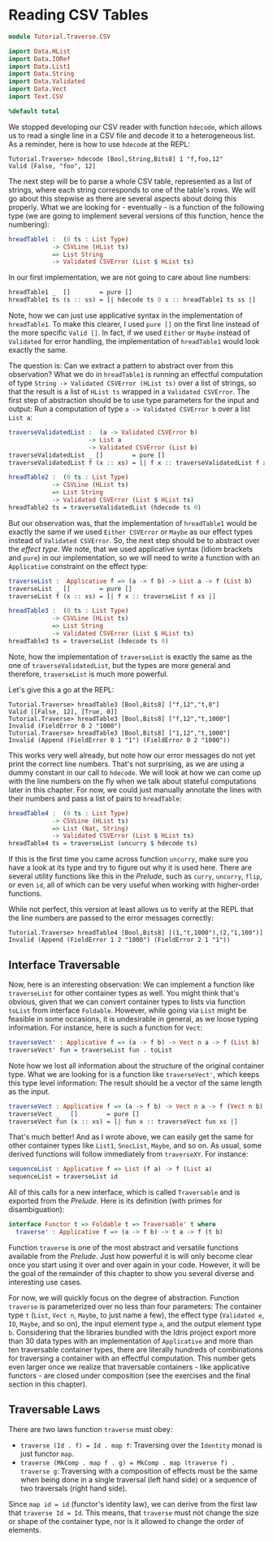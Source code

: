 # Reading CSV Tables

```idris
module Tutorial.Traverse.CSV

import Data.HList
import Data.IORef
import Data.List1
import Data.String
import Data.Validated
import Data.Vect
import Text.CSV

%default total
```

We stopped developing our CSV reader with function `hdecode`, which allows us to read a single line in a CSV file and decode it to a heterogeneous list. As a reminder, here is how to use `hdecode` at the REPL:

```repl
Tutorial.Traverse> hdecode [Bool,String,Bits8] 1 "f,foo,12"
Valid [False, "foo", 12]
```

The next step will be to parse a whole CSV table, represented as a list of strings, where each string corresponds to one of the table's rows. We will go about this stepwise as there are several aspects about doing this properly. What we are looking for - eventually - is a function of the following type (we are going to implement several versions of this function, hence the numbering):

```idris
hreadTable1 :  (0 ts : List Type)
            -> CSVLine (HList ts)
            => List String
            -> Validated CSVError (List $ HList ts)
```

In our first implementation, we are not going to care about line numbers:

```idris
hreadTable1 _  []        = pure []
hreadTable1 ts (s :: ss) = [| hdecode ts 0 s :: hreadTable1 ts ss |]
```

Note, how we can just use applicative syntax in the implementation of `hreadTable1`. To make this clearer, I used `pure []` on the first line instead of the more specific `Valid []`. In fact, if we used `Either` or `Maybe` instead of `Validated` for error handling, the implementation of `hreadTable1` would look exactly the same.

The question is: Can we extract a pattern to abstract over from this observation? What we do in `hreadTable1` is running an effectful computation of type `String -> Validated CSVError (HList ts)` over a list of strings, so that the result is a list of `HList ts` wrapped in a `Validated CSVError`. The first step of abstraction should be to use type parameters for the input and output: Run a computation of type `a -> Validated CSVError b` over a list `List a`:

```idris
traverseValidatedList :  (a -> Validated CSVError b)
                      -> List a
                      -> Validated CSVError (List b)
traverseValidatedList _ []        = pure []
traverseValidatedList f (x :: xs) = [| f x :: traverseValidatedList f xs |]

hreadTable2 :  (0 ts : List Type)
            -> CSVLine (HList ts)
            => List String
            -> Validated CSVError (List $ HList ts)
hreadTable2 ts = traverseValidatedList (hdecode ts 0)
```

But our observation was, that the implementation of `hreadTable1` would be exactly the same if we used `Either CSVError` or `Maybe` as our effect types instead of `Validated CSVError`. So, the next step should be to abstract over the *effect type*. We note, that we used applicative syntax (idiom brackets and `pure`) in our implementation, so we will need to write a function with an `Applicative` constraint on the effect type:

```idris
traverseList :  Applicative f => (a -> f b) -> List a -> f (List b)
traverseList _ []        = pure []
traverseList f (x :: xs) = [| f x :: traverseList f xs |]

hreadTable3 :  (0 ts : List Type)
            -> CSVLine (HList ts)
            => List String
            -> Validated CSVError (List $ HList ts)
hreadTable3 ts = traverseList (hdecode ts 0)
```

Note, how the implementation of `traverseList` is exactly the same as the one of `traverseValidatedList`, but the types are more general and therefore, `traverseList` is much more powerful.

Let's give this a go at the REPL:

```repl
Tutorial.Traverse> hreadTable3 [Bool,Bits8] ["f,12","t,0"]
Valid [[False, 12], [True, 0]]
Tutorial.Traverse> hreadTable3 [Bool,Bits8] ["f,12","t,1000"]
Invalid (FieldError 0 2 "1000")
Tutorial.Traverse> hreadTable3 [Bool,Bits8] ["1,12","t,1000"]
Invalid (Append (FieldError 0 1 "1") (FieldError 0 2 "1000"))
```

This works very well already, but note how our error messages do not yet print the correct line numbers. That's not surprising, as we are using a dummy constant in our call to `hdecode`. We will look at how we can come up with the line numbers on the fly when we talk about stateful computations later in this chapter. For now, we could just manually annotate the lines with their numbers and pass a list of pairs to `hreadTable`:

```idris
hreadTable4 :  (0 ts : List Type)
            -> CSVLine (HList ts)
            => List (Nat, String)
            -> Validated CSVError (List $ HList ts)
hreadTable4 ts = traverseList (uncurry $ hdecode ts)
```

If this is the first time you came across function `uncurry`, make sure you have a look at its type and try to figure out why it is used here. There are several utility functions like this in the *Prelude*, such as `curry`, `uncurry`, `flip`, or even `id`, all of which can be very useful when working with higher-order functions.

While not perfect, this version at least allows us to verify at the REPL that the line numbers are passed to the error messages correctly:

```repl
Tutorial.Traverse> hreadTable4 [Bool,Bits8] [(1,"t,1000"),(2,"1,100")]
Invalid (Append (FieldError 1 2 "1000") (FieldError 2 1 "1"))
```

## Interface Traversable

Now, here is an interesting observation: We can implement a function like `traverseList` for other container types as well. You might think that's obvious, given that we can convert container types to lists via function `toList` from interface `Foldable`. However, while going via `List` might be feasible in some occasions, it is undesirable in general, as we loose typing information. For instance, here is such a function for `Vect`:

```idris
traverseVect' : Applicative f => (a -> f b) -> Vect n a -> f (List b)
traverseVect' fun = traverseList fun . toList
```

Note how we lost all information about the structure of the original container type. What we are looking for is a function like `traverseVect'`, which keeps this type level information: The result should be a vector of the same length as the input.

```idris
traverseVect : Applicative f => (a -> f b) -> Vect n a -> f (Vect n b)
traverseVect _   []        = pure []
traverseVect fun (x :: xs) = [| fun x :: traverseVect fun xs |]
```

That's much better! And as I wrote above, we can easily get the same for other container types like `List1`, `SnocList`, `Maybe`, and so on. As usual, some derived functions will follow immediately from `traverseXY`. For instance:

```idris
sequenceList : Applicative f => List (f a) -> f (List a)
sequenceList = traverseList id
```

All of this calls for a new interface, which is called `Traversable` and is exported from the *Prelude*. Here is its definition (with primes for disambiguation):

```idris
interface Functor t => Foldable t => Traversable' t where
  traverse' : Applicative f => (a -> f b) -> t a -> f (t b)
```

Function `traverse` is one of the most abstract and versatile functions available from the *Prelude*. Just how powerful it is will only become clear once you start using it over and over again in your code. However, it will be the goal of the remainder of this chapter to show you several diverse and interesting use cases.

For now, we will quickly focus on the degree of abstraction. Function `traverse` is parameterized over no less than four parameters: The container type `t` (`List`, `Vect n`, `Maybe`, to just name a few), the effect type (`Validated e`, `IO`, `Maybe`, and so on), the input element type `a`, and the output element type `b`. Considering that the libraries bundled with the Idris project export more than 30 data types with an implementation of `Applicative` and more than ten traversable container types, there are literally hundreds of combinations for traversing a container with an effectful computation. This number gets even larger once we realize that traversable containers - like applicative functors - are closed under composition (see the exercises and the final section in this chapter).

## Traversable Laws

There are two laws function `traverse` must obey:

- `traverse (Id . f) = Id . map f`: Traversing over the `Identity` monad is just functor `map`.
- `traverse (MkComp . map f . g) = MkComp . map (traverse f) . traverse g`: Traversing with a composition of effects must be the same when being done in a single traversal (left hand side) or a sequence of two traversals (right hand side).

Since `map id = id` (functor's identity law), we can derive from the first law that `traverse Id = Id`. This means, that `traverse` must not change the size or shape of the container type, nor is it allowed to change the order of elements.

<!-- vi: filetype=idris2:syntax=markdown
-->
